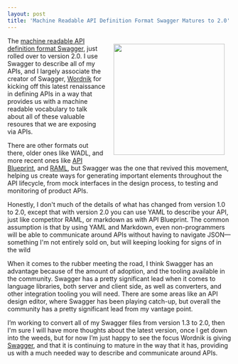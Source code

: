 ```yaml
---
layout: post
title: 'Machine Readable API Definition Format Swagger Matures to 2.0'
---
```

<p><a href="http://swagger.io/"><img style="padding: 15px;" src="https://s3.amazonaws.com/kinlane-productions/api-evangelist/swagger/swagger-20.png" alt="" width="250" align="right" /></a></p>
<p>The <a href="http://swagger.io/">machine readable API definition format Swagger</a>, just rolled over to version 2.0. I use Swagger to describe all of my APIs, and I largely associate the creator of Swagger, <a href="https://www.wordnik.com/">Wordnik</a> for kicking off this latest renaissance in defining APIs in a way that provides us with a machine readable vocabulary to talk about all of these valuable resoures that we are exposing via APIs.</p>
<p>There are other formats out there, older ones like WADL, and more recent ones like <a href="http://apiblueprint.org/">API Blueprint</a>, and <a href="http://raml.org/">RAML</a>, but Swagger was the one that revived this movement, helping us create ways for generating important elements throughout the API lifecycle, from mock interfaces in the design process, to testing and monitoring of product APIs.</p>
<p>Honestly, I don't much of the details of what has changed from version 1.0 to 2.0, except that with version 2.0 you can use YAML to describe your API, just like competitor RAML, or markdown as with API Blueprint. The common assumption is that by using YAML and Markdown, even non-programmers will be able to communicate around APIs without having to navigate JSON&mdash;something I'm not entirely sold on, but will keeping looking for signs of in the wild</p>
<p>When it comes to the rubber meeting the road, I think Swagger has an advantage because of the amount of adoption, and the tooling available in the community. Swagger has a pretty significant lead when it comes to language libraries, both server and client side, as well as converters, and other integration tooling you will need. There are some areas like an API design editor, where Swagger has been playing catch-up, but overall the community has a pretty significant lead from my vantage point.</p>
<p>I&rsquo;m working to convert all of my Swagger files from version 1.3 to 2.0, then I'm sure I will have more thoughts about the latest version, once I get down into the weeds, but for now I&rsquo;m just happy to see the focus Wordnik is giving <a href="http://swagger.io/">Swagger</a>, and that it is continuing to mature in the way that it has, providing us with a much needed way to describe and communicate around APIs.</p>